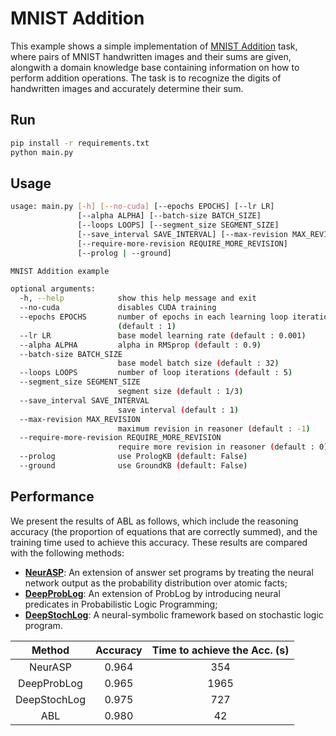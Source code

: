 # MNIST Addition

This example shows a simple implementation of [MNIST Addition](https://arxiv.org/abs/1805.10872) task, where pairs of MNIST handwritten images and their sums are given, alongwith a domain knowledge base containing information on how to perform addition operations. The task is to recognize the digits of handwritten images and accurately determine their sum.

## Run

```bash
pip install -r requirements.txt
python main.py
```

## Usage

```bash
usage: main.py [-h] [--no-cuda] [--epochs EPOCHS] [--lr LR] 
               [--alpha ALPHA] [--batch-size BATCH_SIZE]
               [--loops LOOPS] [--segment_size SEGMENT_SIZE]
               [--save_interval SAVE_INTERVAL] [--max-revision MAX_REVISION]
               [--require-more-revision REQUIRE_MORE_REVISION]
               [--prolog | --ground]

MNIST Addition example

optional arguments:
  -h, --help            show this help message and exit
  --no-cuda             disables CUDA training
  --epochs EPOCHS       number of epochs in each learning loop iteration
                        (default : 1)
  --lr LR               base model learning rate (default : 0.001)
  --alpha ALPHA         alpha in RMSprop (default : 0.9)
  --batch-size BATCH_SIZE
                        base model batch size (default : 32)
  --loops LOOPS         number of loop iterations (default : 5)
  --segment_size SEGMENT_SIZE
                        segment size (default : 1/3)
  --save_interval SAVE_INTERVAL
                        save interval (default : 1)
  --max-revision MAX_REVISION
                        maximum revision in reasoner (default : -1)
  --require-more-revision REQUIRE_MORE_REVISION
                        require more revision in reasoner (default : 0)
  --prolog              use PrologKB (default: False)
  --ground              use GroundKB (default: False)

```


## Performance

We present the results of ABL as follows, which include the reasoning accuracy (the proportion of equations that are correctly summed), and the training time used to achieve this accuracy. These results are compared with the following methods:

- [**NeurASP**](https://github.com/azreasoners/NeurASP): An extension of answer set programs by treating the neural network output as the probability distribution over atomic facts;
- [**DeepProbLog**](https://github.com/ML-KULeuven/deepproblog): An extension of ProbLog by introducing neural predicates in Probabilistic Logic Programming;
- [**DeepStochLog**](https://github.com/ML-KULeuven/deepstochlog): A neural-symbolic framework based on stochastic logic program.

|  Method      | Accuracy | Time to achieve the Acc. (s) |
| :----------: | :------: | :--------------------------: |
|  NeurASP     |  0.964   |             354              |
| DeepProbLog  |  0.965   |             1965             |
| DeepStochLog |  0.975   |             727              |
|     ABL      |  0.980   |              42              |